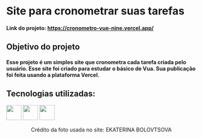 # Site para cronometrar suas tarefas
#### Link do projeto: https://cronometro-vue-nine.vercel.app/
## Objetivo do projeto
#### Esse projeto é um simples site que cronometra cada tarefa criada pelo usuário. Esse site foi criado para estudar o básico de Vua. Sua publicação foi feita usando a plataforma Vercel.
## Tecnologias utilizadas:
<div>
<img src="https://cdn.jsdelivr.net/gh/devicons/devicon/icons/vuejs/vuejs-original-wordmark.svg" width="40" height="40"/>
<img src="https://cdn.jsdelivr.net/gh/devicons/devicon/icons/typescript/typescript-original.svg" width="40" height="40"/>
<img src="https://cdn.jsdelivr.net/gh/devicons/devicon/icons/nodejs/nodejs-original.svg" width="40" height="40"/>
               
</div>



<p align="center">
Crédito da foto usada no site: EKATERINA BOLOVTSOVA
</p>
